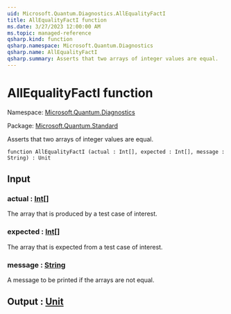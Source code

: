 ```yaml
---
uid: Microsoft.Quantum.Diagnostics.AllEqualityFactI
title: AllEqualityFactI function
ms.date: 3/27/2023 12:00:00 AM
ms.topic: managed-reference
qsharp.kind: function
qsharp.namespace: Microsoft.Quantum.Diagnostics
qsharp.name: AllEqualityFactI
qsharp.summary: Asserts that two arrays of integer values are equal.
---
```


# AllEqualityFactI function

Namespace: [Microsoft.Quantum.Diagnostics](xref:Microsoft.Quantum.Diagnostics)

Package: [Microsoft.Quantum.Standard](https://nuget.org/packages/Microsoft.Quantum.Standard)


Asserts that two arrays of integer values are equal.

```qsharp
function AllEqualityFactI (actual : Int[], expected : Int[], message : String) : Unit
```


## Input

### actual : [Int](xref:microsoft.quantum.qsharp.valueliterals#int-literals)[]

The array that is produced by a test case of interest.


### expected : [Int](xref:microsoft.quantum.qsharp.valueliterals#int-literals)[]

The array that is expected from a test case of interest.


### message : [String](xref:microsoft.quantum.qsharp.valueliterals#string-literals)

A message to be printed if the arrays are not equal.



## Output : [Unit](xref:microsoft.quantum.qsharp.valueliterals#unit-literal)

